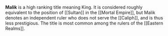 **Malik** is a high ranking title meaning King. It is considered roughly equivalent to the position of [[Sultan]] in the [[Mortal Empire]], but Malik denotes an independent ruler who does not serve the [[Caliph]], and is thus less prestigious. The title is most common among the rulers of the [[Eastern Realms]].